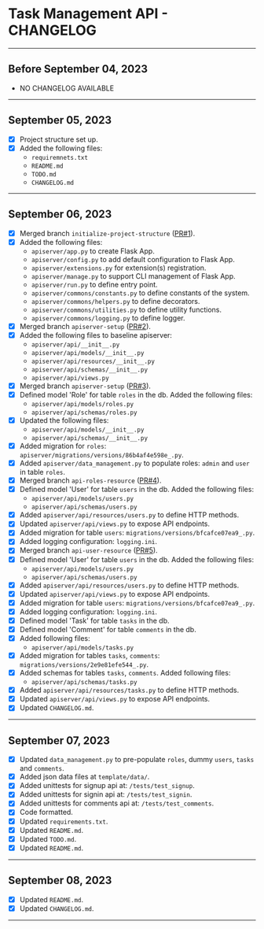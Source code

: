 # Task Management API - CHANGELOG

<!-- Project's Change logs

Usage:
  This file contains logs of all the changes made in this project.

## Authors

  - Tuba Hashmi <hashmiatna@gmail.com>

## Maintainers

  - Tuba Hashmi <hashmiatna@gmail.com>

-->

---

## Before September 04, 2023

- NO CHANGELOG AVAILABLE

---

## September 05, 2023

- [x] Project structure set up.
- [x] Added the following files:
  - `requiremnets.txt`
  - `README.md`
  - `TODO.md`
  - `CHANGELOG.md`

---

## September 06, 2023

- [x] Merged branch `initialize-project-structure` ([PR#1](https://github.com/tubahashmi/task_manager_api/pull/1)).
- [x] Added the following files:
  - `apiserver/app.py` to create Flask App.
  - `apiserver/config.py` to add default configuration to Flask App.
  - `apiserver/extensions.py` for extension(s) registration.
  - `apiserver/manage.py` to support CLI management of Flask App.
  - `apiserver/run.py` to define entry point.
  - `apiserver/commons/constants.py` to define constants of the system.
  - `apiserver/commons/helpers.py` to define decorators.
  - `apiserver/commons/utilities.py` to define utility functions.
  - `apiserver/commons/logging.py` to define logger.
- [x] Merged branch `apiserver-setup` ([PR#2](https://github.com/tubahashmi/task_manager_api/pull/2)).
- [x] Added the following files to baseline apiserver:
  - `apiserver/api/__init__.py`
  - `apiserver/api/models/__init__.py`
  - `apiserver/api/resources/__init__.py`
  - `apiserver/api/schemas/__init__.py`
  - `apiserver/api/views.py`
- [x] Merged branch `apiserver-setup` ([PR#3](https://github.com/tubahashmi/task_manager_api/pull/3)).
- [x] Defined model 'Role' for table `roles` in the db. Added the following files:
  - `apiserver/api/models/roles.py`
  - `apiserver/api/schemas/roles.py`
- [x] Updated the following files:
  - `apiserver/api/models/__init__.py`
  - `apiserver/api/schemas/__init__.py`
- [x] Added migration for `roles`: `apiserver/migrations/versions/86b4af4e598e_.py`.
- [x] Added `apiserver/data_management.py` to populate roles: `admin` and `user` in table `roles`.
- [x] Merged branch `api-roles-resource` ([PR#4](https://github.com/tubahashmi/task_manager_api/pull/4)).
- [x] Defined model 'User' for table `users` in the db. Added the following files:
  - `apiserver/api/models/users.py`
  - `apiserver/api/schemas/users.py`
- [x] Added `apiserver/api/resources/users.py` to define HTTP methods.
- [x] Updated `apiserver/api/views.py` to expose API endpoints.
- [x] Added migration for table `users`: `migrations/versions/bfcafce07ea9_.py`.
- [x] Added logging configuration: `logging.ini`.
- [x] Merged branch `api-user-resource` ([PR#5](https://github.com/tubahashmi/task_manager_api/pull/5)).
- [x] Defined model 'User' for table `users` in the db. Added the following files:
  - `apiserver/api/models/users.py`
  - `apiserver/api/schemas/users.py`
- [x] Added `apiserver/api/resources/users.py` to define HTTP methods.
- [x] Updated `apiserver/api/views.py` to expose API endpoints.
- [x] Added migration for table `users`: `migrations/versions/bfcafce07ea9_.py`.
- [x] Added logging configuration: `logging.ini`.
- [x] Defined model 'Task' for table `tasks` in the db. 
- [x] Defined model 'Comment' for table `comments` in the db.
- [x] Added following files:
  - `apiserver/api/models/tasks.py`
- [x] Added migration for tables `tasks`, `comments`: `migrations/versions/2e9e81efe544_.py`.
- [x] Added schemas for tables `tasks`, `comments`. Added following files:
  - `apiserver/api/schemas/tasks.py`
- [x] Added `apiserver/api/resources/tasks.py` to define HTTP methods.
- [x] Updated `apiserver/api/views.py` to expose API endpoints.
- [x] Updated `CHANGELOG.md`.

---

## September 07, 2023

- [x] Updated `data_management.py` to pre-populate `roles`, dummy `users`, `tasks` and `comments`.
- [x] Added json data files at `template/data/`.
- [x] Added unittests for signup api at: `/tests/test_signup`.
- [x] Added unittests for signin api at: `/tests/test_signin`.
- [x] Added unittests for comments api at: `/tests/test_comments`.
- [x] Code formatted.
- [x] Updated `requirements.txt`.
- [x] Updated `README.md`.
- [x] Updated `TODO.md`.
- [x] Updated `README.md`.

---

## September 08, 2023
- [x] Updated `README.md`.
- [x] Updated `CHANGELOG.md`.
---

